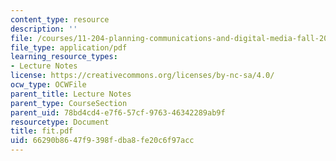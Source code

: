 ```yaml
---
content_type: resource
description: ''
file: /courses/11-204-planning-communications-and-digital-media-fall-2004/66290b8647f9398fdba8fe20c6f97acc_fit.pdf
file_type: application/pdf
learning_resource_types:
- Lecture Notes
license: https://creativecommons.org/licenses/by-nc-sa/4.0/
ocw_type: OCWFile
parent_title: Lecture Notes
parent_type: CourseSection
parent_uid: 78bd4cd4-e7f6-57cf-9763-46342289ab9f
resourcetype: Document
title: fit.pdf
uid: 66290b86-47f9-398f-dba8-fe20c6f97acc
---
```

